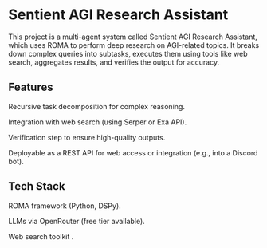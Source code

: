 # Sentient AGI Research Assistant

This project is a multi-agent system called Sentient AGI Research Assistant, which uses ROMA to perform deep research on AGI-related topics. It breaks down complex queries into subtasks, executes them using tools like web search, aggregates results, and verifies the output for accuracy.


## Features

Recursive task decomposition for complex reasoning.

Integration with web search (using Serper or Exa API).

Verification step to ensure high-quality outputs.

Deployable as a REST API for web access or integration (e.g., into a Discord bot).


## Tech Stack

ROMA framework (Python, DSPy).

LLMs via OpenRouter (free tier available).

Web search toolkit .


